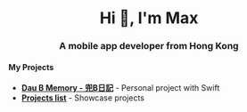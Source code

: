 <h1 align="center">Hi 👋, I'm Max</h1>
<h3 align="center">A mobile app developer from Hong Kong</h3>

<h4>My Projects</h4>

- __[Dau B Memory - 兜B日記](https://apps.apple.com/hk/app/dau-b-memory/id6476182093)__ - Personal project with Swift
- __[Projects list](https://github.com/maxdu96/MyProjects/tree/main)__ - Showcase projects

                                           

